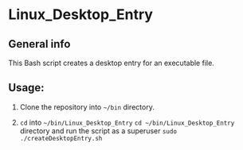 # Linux_Desktop_Entry
## General info
This Bash script creates a desktop entry for an executable file.
## Usage:
1. Clone the repository into `~/bin` directory.

2. `cd` into `~/bin/Linux_Desktop_Entry` `cd ~/bin/Linux_Desktop_Entry` directory and run the script as a superuser `sudo ./createDesktopEntry.sh`
